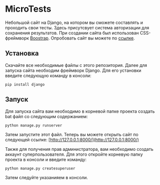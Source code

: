 # MicroTests
Небольшой сайт на Django, на котором вы сможете составлять и проходить свои тесты. Здесь присутсвует система авторизации для сохранения результатов.
При создании сайта был использован CSS-фреймворк [Boostrap](https://getbootstrap.com/). Опробовать сайт вы можете по [ссылке](http://arsuhinars.pythonanywhere.com/).

## Установка
Скачайте все необходимые файлы с этого репозитория. Далее для запуска сайта необходим фреймворк Django. Для его установки введите следующую команду в консоли:
```
pip install django
```

## Запуск
Для запуска сайта вам необходимо в корневой папке проекта создать bat файл со следующим содержанием:
```
python manage.py runserver
```
Затем запустите этот файл. Теперь вы можете открыть сайт по следующей ссылке: [http://127.0.0.1:8000/](http://127.0.0.1:8000/)

Также для получения прав администратора, вам необходимо создать аккаунт суперпользователя. Для этого откройте корневую папку проекта в консоли и введите команду:
```
python manage.py createsuperuser
```
Затем следуйте указанияем в консоли.
